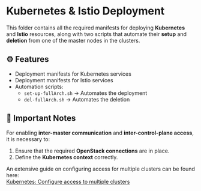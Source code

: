 # Kubernetes & Istio Deployment

This folder contains all the required manifests for deploying **Kubernetes** and **Istio** resources, along with two scripts that automate their **setup** and **deletion** from one of the master nodes in the clusters.

## ⚙️ Features

- Deployment manifests for Kubernetes services
- Deployment manifests for Istio services
- Automation scripts:
  - `set-up-fullArch.sh` → Automates the deployment
  - `del-fullArch.sh` → Automates the deletion

## 🔑 Important Notes

For enabling **inter-master communication** and **inter-control-plane access**, it is necessary to:

1. Ensure that the required **OpenStack connections** are in place.
2. Define the **Kubernetes context** correctly.

An extensive guide on configuring access for multiple clusters can be found here:  
[Kubernetes: Configure access to multiple clusters](https://kubernetes.io/docs/tasks/access-application-cluster/configure-access-multiple-clusters)

